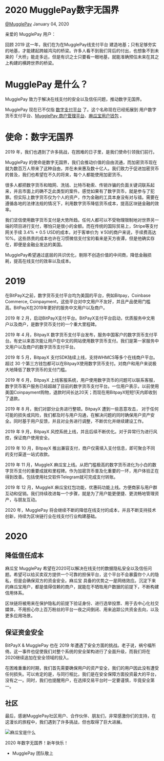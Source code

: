 # 2020 MugglePay数字无国界

[@MugglePay](https://t.me/mugglepaybot/ "@MugglePay") 
January 04, 2020

亲爱的 MugglePay 用户：

回顾 2019 这一年，我们在为在MugglePay线支付平台 建造地基；只有足够夯实的地基，才能建起跨越鸿沟的桥梁。许多人看不到我们背后的付出，也想象不到未来的「大桥」能走多远，但是有识之士只要看一眼地基，就能准确预估未来在其之上构建的横跨世界的桥梁。


# MugglePay 是什么？


MugglePay 致力于解决在线支付的安全以及信任问题，推动数字无国界。

MugglePay 现在已不仅指 [数字支付平台](https://MugglePay.com/ "数字支付平台") 了。这个名称现在已经拓展到 用户数字货币支付平台、[MugglePay 商户管理平台](https://merchants.mugglepay.com/ "MugglePay 商户管理平台")、[麻瓜宝用户钱包](https://wallet.mugglepay.com/ "麻瓜宝用户钱包") 。


# 使命：数字无国界


2019 年，我们也遇到了许多挑战，在困难的日子里，是我们使命引领我们前行。

MugglePay 的使命是数字无国界，我们会推动价值的自由流通，而加密货币现在就为数百万人带来了这种自由，并在未来惠及数十亿人。我们致力于促进加密货币的普及，我们也希望在不久的将来，每个人都能使用加密货币。

很多人都把数字货币和暗网、洗钱、比特币勒索、传销诈骗的负面关键词联系起来，并且市面上的确不乏此类型的案件。感觉如果有了数字货币，就是参与了犯罪。但实际上数字货币仅为个人的资产，作为金融的工具本身没有对与错。需要在遵循各地的法律法规的情况下，利用数字货币降低货币成本，提高区块链金融的效率。

我们坚信使用数字货币支付是大势所趋。任何人都可以不受物理限制地对世界另一端的项目进行支付，哪怕只是很小的金额。而在传统的国际贸易上，Stripe等支付网关手续 3.4% + 0.5 USD的成本，对于客单价为 ￥50的商户来说，手续费高达10%。这些昂贵的成本也许在习惯微信支付宝的看来是天方夜谭，但是他确实存在，即便是金融业发达的美国。

MugglePay希望通过底层的共识优化，剔除不创造价值的中间商，降低金融损耗，提高在线支付的效率以及成本。


# 2019


在BitPayX之前，数字货币支付平台均为美国的平台，例如Bitpay，Coinbase Commerce, Coinpayment，这些平台对中文用户不友好，并且产品使用门槛高。BitPayX在2019年更好的服务中文用户以及商户。

2019 年 2 月，启动BitPayX支付平台。BitPayX支付平台启动，优质服务中文用户以及商户，是数字货币支付的一个重大里程碑。

2019 年 4 月，BitpayX 数字货币支付平台发布，服务中国客户的数字货币支付平台。有史以来首次能让用户在中文的网站使用数字货币支付。我们是第一家服务中文用户以及商户的数字货币支付平台。

2019 年 5 月，BitpayX 支付SDK陆续上线，支持WHMCS等多个在线商户平台。超过 30 个第三方钱包都可以在BitpayX使用数字货币支付。对商户和用户来说极大地降低了数字货币的支付门槛。

2019 年 6 月，BitpayX 上线客服系统，用户使用数字货币的问题可以联系客服，数字货币客户服务已经超越了目前的数字货币支付平台。一位用户表示，以前使用美国Coinpayment购物，退款时间长达20天；而现在用BitpayX短短1天内即收到了退款。

2019 年 8 月，我们对部分业务进行整顿。BitpayX 遭到一些恶意攻击， 对于任何可能的损失或风险，我们都及时与用户沟通，在解决问题的同时确保用户资产安全。同时基于用户反馈，并且对业务进行调整，不断优化并继续建设工作。

2019 年 9 月，BitpayX 风控系统上线，并且后续不断优化。对于异常行为进行风控，保证商户使用安全。

2019 年 10 月，BitpayX 推出兼容支付，商户仅需填入支付信息，即可聚合不同的支付渠道一站式收款。

2019 年 11 月，MuggleX 麻瓜宝上线。从把门槛极高的数字货币进化为小白的数字货币支付的重要成就和里程碑。作为加密货币普及化重要的一环，用户体验正在得到改善。包括使用社交软件Telegram就可完成支付转账。

2019 年 12 月，MuggleX 麻瓜宝红包功能，优惠码功能上线。方便商家与用户群互动和促销。我们持续改进每一个步骤，就是为了用户能更便捷、更流畅地管理资产，与朋友互动。



2020 年，MugglePay 将会继续不断的降低在线支付的成本，并且不断支持技术创新，持续为区块链行业在线支付行业构建基础。



# 2020

## 降低信任成本
麻瓜宝 MugglePay 希望在2020可以解决在线支付的数据隐私安全以及信任问题。希望可以给买卖双方提供一个可靠的担保平台，这个平台不会暴露你个人的隐私，但是会确保双方的资金安全。麻瓜宝 具备的优势之一是网络效应。沉淀下来的麻瓜宝用户，都是值得信赖的商户，就能在不牺牲用户数据的前提下，不断构建信用体系。

区块链将被用来在保护隐私的前提下验证身份、进行选举投票、用于去中心化社交媒体，不用担心你上百万粉丝的平台一夜之间倒闭、用来追踪公共资金去向，以及更多应用场景。


## 保证资金安全
BitPayX & MugglePay 也在 2019 年遭遇了安全方面的挑战。老子说，祸兮福所倚。这一事件也促使我们对整个系统的安全架构进行了全面升级，而我们将在2020继续追加在安全领域的投入。

在困难重重的时期，我们首先需要确保用户的资产安全，我们的用户因此没有遭受任何损失。可以肯定的是，与同行相比，我们是在安全保障方面投资最大的平台，没有之一。同时，我们也提醒用户，在选择交易平台时一定要谨慎，毕竟安全第一。


## 社区
最后，感谢MugglePay社区用户、合作伙伴、朋友们，非常感激你们的支持，在这漫长的旅程中，我们遇到了许多挑战，但也取得了巨大进展。

![麻瓜宝是什么](https://user-images.githubusercontent.com/50819254/71774983-ba54ea00-2fb3-11ea-8e47-b7177e9caa82.jpg)

 2020 年数字无国界！新年快乐！

- MugglePay 团队敬上
